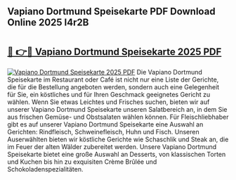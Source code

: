 ## Vapiano Dortmund Speisekarte PDF Download Online 2025 l4r2B

# <h2><a href="http://gcbhz3w.nevu.top/?p=Vapiano+Dortmund+Speisekarte">🔗 👉🔴 Vapiano Dortmund Speisekarte 2025 PDF</a></h2>

[![Vapiano Dortmund Speisekarte 2025 PDF](https://i.imgur.com/dBaPXMq.png)](http://gcbhz3w.nevu.top/?p=Vapiano+Dortmund+Speisekarte)
Die Vapiano Dortmund Speisekarte im Restaurant oder Café ist nicht nur eine Liste der Gerichte, die für die Bestellung angeboten werden, sondern auch eine Gelegenheit für Sie, ein köstliches und für Ihren Geschmack geeignetes Gericht zu wählen. Wenn Sie etwas Leichtes und Frisches suchen, bieten wir auf unserer Vapiano Dortmund Speisekarte unseren Salatbereich an, in dem Sie aus frischen Gemüse- und Obstsalaten wählen können. Für Fleischliebhaber gibt es auf unserer Vapiano Dortmund Speisekarte eine Auswahl an Gerichten: Rindfleisch, Schweinefleisch, Huhn und Fisch. Unseren Auserwählten bieten wir köstliche Gerichte wie Schaschlik und Steak an, die im Feuer der alten Wälder zubereitet werden. Unsere Vapiano Dortmund Speisekarte bietet eine große Auswahl an Desserts, von klassischen Torten und Kuchen bis hin zu exquisiten Crème Brûlée und Schokoladenspezialitäten.
